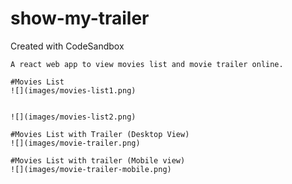 # show-my-trailer

Created with CodeSandbox

```
A react web app to view movies list and movie trailer online.

#Movies List
![](images/movies-list1.png)


![](images/movies-list2.png)

#Movies List with Trailer (Desktop View)
![](images/movie-trailer.png)

#Movies List with trailer (Mobile view)
![](images/movie-trailer-mobile.png)

```
